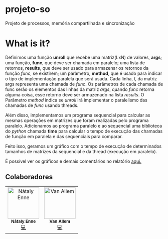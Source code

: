 # projeto-so
Projeto de processos, memória compartilhada e sincronização

# What is it?

Definimos uma função **unroll** que recebe uma matriz(LxN) de valores, **args**; uma função, **func**, que deve ser chamada em paralelo; uma lista de retornos, **results**, que deve ser usado para armazenar os retornos da função *func*, se existirem; um parâmetro, **method**, que é usado para indicar o tipo de implementação paralela que será usada. Cada linha, *l*, da matriz args representa uma chamada de *func*. Os parâmetros de cada chamada de func serão os elementos das linhas da matriz *args*, quando *func* retorna alguma coisa, esse retorno deve ser armazenado na lista *results*. O Parâmetro *method* indica se *unroll* irá implementar o paralelismo das chamadas de *func* usando threads.

Além disso, implementamos um programa sequencial para calcular as mesmas operações em matrizes que foram realizadas pelo programa paralelo. Adicionamos ao programa paralelo e ao sequencial uma biblioteca do *python* chamada **time** para calcular o tempo de execução das chamadas de função em paralela e das sequenciais para comparar.

Feito isso, geramos um gráfico com o tempo de execução de determinados tamanhos de matrizes da sequencial e da thread (execução em paralelo).

É possível ver os gráficos e demais comentários no relatório [aqui.](https://docs.google.com/document/d/1G9IJ7R0-e910tZOYGsLDwndf7WHOZGaDABPCzTYLszU/)


## Colaboradores
<table>
  <tr>
    <td align="center">
      <a href="https://github.com/nataly-enne">
        <img src="https://avatars3.githubusercontent.com/u/26802307?s=400&v=4" width="100px;" alt="Nátaly Enne"/>
        <br />
        <sub><b>Nátaly Enne</b></sub>
      </a><br />
      <a href="https://github.com/nataly-enne/projeto-so/commits?author=nataly-enne" title="Code">💻</a>
    </td>
    <td align="center">
      <a href="https://github.com/Vanz5">
        <img src="https://avatars2.githubusercontent.com/u/36575665?s=400&v=4" width="100px;" alt="Van Allem"/>
        <br />
        <sub><b>Van Allem</b></sub>
      </a><br />
      <a href="https://github.com/nataly-enne/projeto-so/commits?author=Vanz5" title="Code">💻</a>
    </td>
  </tr>
</table>
